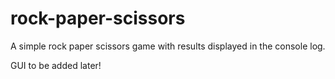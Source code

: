 # rock-paper-scissors

A simple rock paper scissors game with results displayed in the console log.

GUI to be added later!